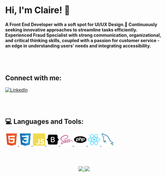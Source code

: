 # Hi, I'm Claire! 👋
#### A Front End Developer with a soft spot for UI/UX Design.🫶 Continuously seeking innovative approaches to streamline tasks efficiently. Experienced Fraud Specialist with strong communication, organizational, and critical thinking skills, coupled with a passion for customer service - an edge in understanding users’ needs and integrating accessibility.


<br><br>
## Connect with me:
 [![LinkedIn](https://img.shields.io/badge/LinkedIn-%230077B5.svg?logo=linkedin&logoColor=white)](https://www.linkedin.com/in/clairesimbulan/)


<br><br>
## 💻 Languages and Tools:
<p align="left">  
    <a href="https://www.w3.org/html/" target="_blank"> 
        <code><img src="https://raw.githubusercontent.com/devicons/devicon/master/icons/html5/html5-original.svg" alt="html5" width="40" height="40"/></code> 
    </a>  
    <a href="https://www.w3schools.com/css/" target="_blank"> 
        <code><img src="https://raw.githubusercontent.com/devicons/devicon/master/icons/css3/css3-original.svg" alt="css3" width="40" height="40"/></code> 
    </a> 
    <a href="https://developer.mozilla.org/en-US/docs/Web/JavaScript" target="_blank"> 
        <code><img src="https://raw.githubusercontent.com/devicons/devicon/master/icons/javascript/javascript-plain.svg" alt="javascript" width="40" height="40"/></code>  
    </a>
    <a href="https://getbootstrap.com" target="_blank"> 
        <code><img src="https://raw.githubusercontent.com/devicons/devicon/master/icons/bootstrap/bootstrap-plain.svg" alt="bootstrap" width="40" height="40"/></code>  
    </a> 
 <a href="https://sass-lang.com/" target="_blank"> 
        <code><img src="https://raw.githubusercontent.com/devicons/devicon/master/icons/sass/sass-original.svg" alt="sass" width="40" height="40"/></code> 
    </a> 
 <a href="https://www.php.net/" target="_blank"> 
        <code><img src="https://raw.githubusercontent.com/devicons/devicon/master/icons/php/php-plain.svg" alt="php" width="40" height="40"/></code> 
    </a> 
 <a href="https://react.dev/" target="_blank"> 
        <code><img src="https://raw.githubusercontent.com/devicons/devicon/master/icons/react/react-original.svg" alt="react" width="40" height="40"/></code> 
    </a> 
 <a href="https://www.mysql.com/" target="_blank"> 
        <code><img src="https://raw.githubusercontent.com/devicons/devicon/master/icons/mysql/mysql-plain.svg" alt="mysql" width="40" height="40"/></code> 
    </a> 
    
</p>


<br>
<br>


<p align="center">
<a href="https://github.com/AVS1508">
  <img height="180em" src="https://github-readme-stats-eight-theta.vercel.app/api?username=clairesm&show_icons=true&theme=algolia&include_all_commits=true&count_private=true"/>
  <img height="180em" src="https://github-readme-stats-eight-theta.vercel.app/api/top-langs/?username=clairesm&layout=compact&langs_count=8&theme=algolia"/>
</a>
</p>
